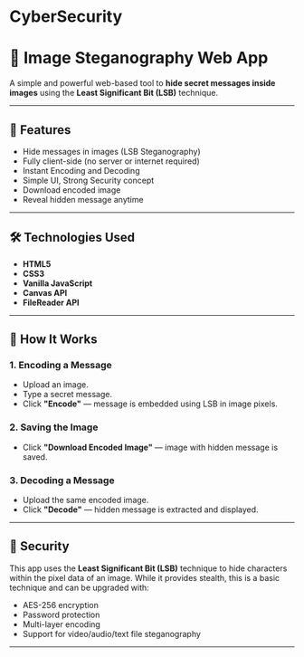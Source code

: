 # CyberSecurity

# 🔐 Image Steganography Web App

A simple and powerful web-based tool to **hide secret messages inside images** using the **Least Significant Bit (LSB)** technique.

---

## 📌 Features

- Hide messages in images (LSB Steganography)
- Fully client-side (no server or internet required)
- Instant Encoding and Decoding
- Simple UI, Strong Security concept
- Download encoded image
- Reveal hidden message anytime

---

## 🛠️ Technologies Used

- **HTML5**
- **CSS3**
- **Vanilla JavaScript**
- **Canvas API**
- **FileReader API**

---

## 🚀 How It Works

### 1. Encoding a Message
- Upload an image.
- Type a secret message.
- Click **"Encode"** — message is embedded using LSB in image pixels.

### 2. Saving the Image
- Click **"Download Encoded Image"** — image with hidden message is saved.

### 3. Decoding a Message
- Upload the same encoded image.
- Click **"Decode"** — hidden message is extracted and displayed.

---

## 🔐 Security

This app uses the **Least Significant Bit (LSB)** technique to hide characters within the pixel data of an image. While it provides stealth, this is a basic technique and can be upgraded with:
- AES-256 encryption
- Password protection
- Multi-layer encoding
- Support for video/audio/text file steganography

---



